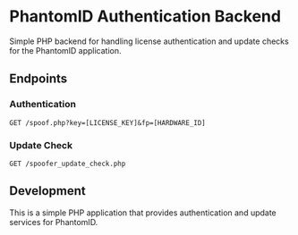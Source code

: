 # PhantomID Authentication Backend

Simple PHP backend for handling license authentication and update checks for the PhantomID application.

## Endpoints

### Authentication
`GET /spoof.php?key=[LICENSE_KEY]&fp=[HARDWARE_ID]`

### Update Check
`GET /spoofer_update_check.php`

## Development

This is a simple PHP application that provides authentication and update services for PhantomID.

